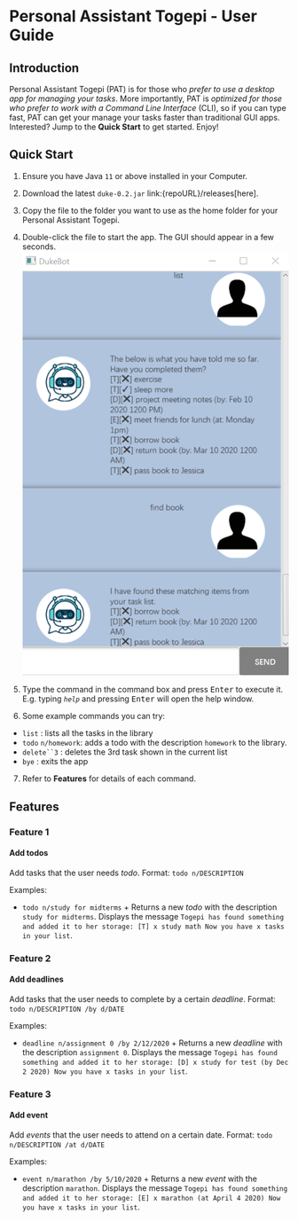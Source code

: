 # Personal Assistant Togepi - User Guide

## Introduction

Personal Assistant Togepi (PAT) is for those who *prefer to use a desktop app for managing your tasks*. More importantly, PAT is *optimized for those who prefer to work with a Command Line Interface* (CLI), so if you can type fast, PAT can get your manage your tasks faster than traditional GUI apps. Interested? Jump to the **Quick Start** to get started. Enjoy!

## Quick Start

1. Ensure you have Java `11` or above installed in your Computer.
2. Download the latest `duke-0.2.jar` link:{repoURL}/releases[here].
3. Copy the file to the folder you want to use as the home folder for your Personal Assistant Togepi.
4. Double-click the file to start the app. The GUI should appear in a few seconds. 
![GitHub Logo](Ui.png)

5. Type the command in the command box and press <kbd>Enter</kbd> to execute it. E.g. typing *`help`* and pressing <kbd>Enter</kbd> will open the help window.

6. Some example commands you can try:

* `list` : lists all the tasks in the library 
* `todo` `n/homework`: adds a todo with the description `homework` to the library.
* `delete``3` : deletes the 3rd task shown in the current list
* `bye` : exits the app

7. Refer to **Features** for details of each command.

## Features 

### Feature 1

#### Add todos

Add tasks that the user needs *todo*.
Format: `todo n/DESCRIPTION`

Examples:

* `todo n/study for midterms` +
Returns a new *todo* with the description `study for midterms`. Displays the message `Togepi has found something and added it to her storage: [T] x study math Now you have x tasks in your list`.

### Feature 2

#### Add deadlines

Add tasks that the user needs to complete by a certain *deadline*.
Format: `todo n/DESCRIPTION /by d/DATE`

Examples:

* `deadline n/assignment 0 /by 2/12/2020` +
Returns a new *deadline* with the description `assignment 0`. Displays the message `Togepi has found something and added it to her storage: [D] x study for test (by Dec 2 2020) Now you have x tasks in your list`.

### Feature 3

#### Add event

Add *events* that the user needs to attend on a certain date.
Format: `todo n/DESCRIPTION /at d/DATE`

Examples:

* `event n/marathon /by 5/10/2020` +
Returns a new *event* with the description `marathon`. Displays the message `Togepi has found something and added it to her storage: [E] x marathon (at April 4 2020) Now you have x tasks in your list`.

